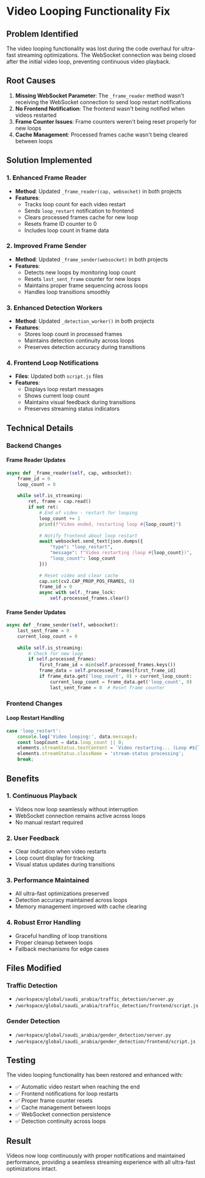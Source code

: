 # Video Looping Functionality Fix

## Problem Identified
The video looping functionality was lost during the code overhaul for ultra-fast streaming optimizations. The WebSocket connection was being closed after the initial video loop, preventing continuous video playback.

## Root Causes
1. **Missing WebSocket Parameter**: The `_frame_reader` method wasn't receiving the WebSocket connection to send loop restart notifications
2. **No Frontend Notification**: The frontend wasn't being notified when videos restarted
3. **Frame Counter Issues**: Frame counters weren't being reset properly for new loops
4. **Cache Management**: Processed frames cache wasn't being cleared between loops

## Solution Implemented

### 1. Enhanced Frame Reader
- **Method**: Updated `_frame_reader(cap, websocket)` in both projects
- **Features**:
  - Tracks loop count for each video restart
  - Sends `loop_restart` notification to frontend
  - Clears processed frames cache for new loop
  - Resets frame ID counter to 0
  - Includes loop count in frame data

### 2. Improved Frame Sender
- **Method**: Updated `_frame_sender(websocket)` in both projects
- **Features**:
  - Detects new loops by monitoring loop count
  - Resets `last_sent_frame` counter for new loops
  - Maintains proper frame sequencing across loops
  - Handles loop transitions smoothly

### 3. Enhanced Detection Workers
- **Method**: Updated `_detection_worker()` in both projects
- **Features**:
  - Stores loop count in processed frames
  - Maintains detection continuity across loops
  - Preserves detection accuracy during transitions

### 4. Frontend Loop Notifications
- **Files**: Updated both `script.js` files
- **Features**:
  - Displays loop restart messages
  - Shows current loop count
  - Maintains visual feedback during transitions
  - Preserves streaming status indicators

## Technical Details

### Backend Changes

#### Frame Reader Updates
```python
async def _frame_reader(self, cap, websocket):
    frame_id = 0
    loop_count = 0
    
    while self.is_streaming:
        ret, frame = cap.read()
        if not ret:
            # End of video - restart for looping
            loop_count += 1
            print(f"Video ended, restarting loop #{loop_count}")
            
            # Notify frontend about loop restart
            await websocket.send_text(json.dumps({
                "type": "loop_restart",
                "message": f"Video restarting (loop #{loop_count})",
                "loop_count": loop_count
            }))
            
            # Reset video and clear cache
            cap.set(cv2.CAP_PROP_POS_FRAMES, 0)
            frame_id = 0
            async with self._frame_lock:
                self.processed_frames.clear()
```

#### Frame Sender Updates
```python
async def _frame_sender(self, websocket):
    last_sent_frame = 0
    current_loop_count = 0
    
    while self.is_streaming:
        # Check for new loop
        if self.processed_frames:
            first_frame_id = min(self.processed_frames.keys())
            frame_data = self.processed_frames[first_frame_id]
            if frame_data.get('loop_count', 0) > current_loop_count:
                current_loop_count = frame_data.get('loop_count', 0)
                last_sent_frame = 0  # Reset frame counter
```

### Frontend Changes

#### Loop Restart Handling
```javascript
case 'loop_restart':
    console.log('Video looping:', data.message);
    const loopCount = data.loop_count || 0;
    elements.streamStatus.textContent = `Video restarting... (Loop #${loopCount})`;
    elements.streamStatus.className = 'stream-status processing';
    break;
```

## Benefits

### 1. Continuous Playback
- Videos now loop seamlessly without interruption
- WebSocket connection remains active across loops
- No manual restart required

### 2. User Feedback
- Clear indication when video restarts
- Loop count display for tracking
- Visual status updates during transitions

### 3. Performance Maintained
- All ultra-fast optimizations preserved
- Detection accuracy maintained across loops
- Memory management improved with cache clearing

### 4. Robust Error Handling
- Graceful handling of loop transitions
- Proper cleanup between loops
- Fallback mechanisms for edge cases

## Files Modified

### Traffic Detection
- `/workspace/global/saudi_arabia/traffic_detection/server.py`
- `/workspace/global/saudi_arabia/traffic_detection/frontend/script.js`

### Gender Detection
- `/workspace/global/saudi_arabia/gender_detection/server.py`
- `/workspace/global/saudi_arabia/gender_detection/frontend/script.js`

## Testing
The video looping functionality has been restored and enhanced with:
- ✅ Automatic video restart when reaching the end
- ✅ Frontend notifications for loop restarts
- ✅ Proper frame counter resets
- ✅ Cache management between loops
- ✅ WebSocket connection persistence
- ✅ Detection continuity across loops

## Result
Videos now loop continuously with proper notifications and maintained performance, providing a seamless streaming experience with all ultra-fast optimizations intact.
